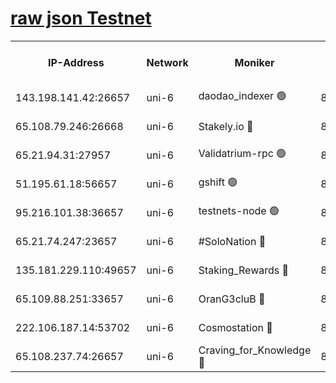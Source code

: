 [raw json Testnet](https://rpc-check.junot.stavr.tech/junot/rpc-junot-result.json)
=


<table><tr><th>IP-Address</th><th>Network</th><th>Moniker</th><th>Latest Block Height</th><th>Earliest Block Height</th><th>Catching Up</th><th>Tx Index</th><th>Voting Power</th><th>Scan Time</th></tr><tr><td>143.198.141.42:26657</td><td>uni-6</td><td>daodao_indexer 🟢</td><td>8909813</td><td>1</td><td>False</td><td>off</td><td>0</td><td>2024-03-15T17:49:04.731177871UTC</td></tr><tr><td>65.108.79.246:26668</td><td>uni-6</td><td>Stakely.io 🔴</td><td>8909811</td><td>1570872</td><td>False</td><td>on</td><td>11</td><td>2024-03-15T17:48:52.710217904UTC</td></tr><tr><td>65.21.94.31:27957</td><td>uni-6</td><td>Validatrium-rpc 🟢</td><td>8909809</td><td>2943363</td><td>False</td><td>on</td><td>0</td><td>2024-03-15T17:48:48.344678221UTC</td></tr><tr><td>51.195.61.18:56657</td><td>uni-6</td><td>gshift 🟢</td><td>8559900</td><td>7691417</td><td>False</td><td>on</td><td>0</td><td>2024-03-15T17:48:35.847898455UTC</td></tr><tr><td>95.216.101.38:36657</td><td>uni-6</td><td>testnets-node 🟢</td><td>8909811</td><td>8116304</td><td>False</td><td>on</td><td>0</td><td>2024-03-15T17:48:55.094001454UTC</td></tr><tr><td>65.21.74.247:23657</td><td>uni-6</td><td>#SoloNation 🔴</td><td>8909813</td><td>8237483</td><td>False</td><td>on</td><td>112</td><td>2024-03-15T17:49:03.879950217UTC</td></tr><tr><td>135.181.229.110:49657</td><td>uni-6</td><td>Staking_Rewards 🔴</td><td>8909815</td><td>8388763</td><td>False</td><td>on</td><td>1008</td><td>2024-03-15T17:49:09.455065222UTC</td></tr><tr><td>65.109.88.251:33657</td><td>uni-6</td><td>OranG3cluB 🔴</td><td>8909815</td><td>8418953</td><td>False</td><td>on</td><td>11</td><td>2024-03-15T17:49:09.146074153UTC</td></tr><tr><td>222.106.187.14:53702</td><td>uni-6</td><td>Cosmostation 🔴</td><td>8909809</td><td>8759614</td><td>False</td><td>on</td><td>109013</td><td>2024-03-15T17:48:46.007651527UTC</td></tr><tr><td>65.108.237.74:26657</td><td>uni-6</td><td>Craving_for_Knowledge 🔴</td><td>8909813</td><td>8896131</td><td>False</td><td>on</td><td>9004</td><td>2024-03-15T17:49:01.526996243UTC</td></tr></table>